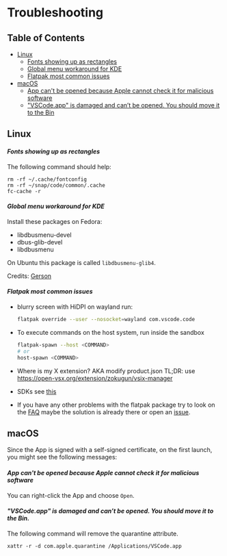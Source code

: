 # Troubleshooting

## Table of Contents

- [Linux](#linux)
  - [Fonts showing up as rectangles](#linux-fonts-rectangle)
  - [Global menu workaround for KDE](#linux-kde-global-menu)
  - [Flatpak most common issues](#linux-flatpak-most-common-issues)
- [macOS](#macos)
  - [App can't be opened because Apple cannot check it for malicious software](#macos-unidentified-developer)
  - ["VSCode.app" is damaged and can’t be opened. You should move it to the Bin](#macos-quarantine)


## <a id="linux"></a>Linux

#### <a id="linux-fonts-rectangle"></a>*Fonts showing up as rectangles*

The following command should help:

```
rm -rf ~/.cache/fontconfig
rm -rf ~/snap/code/common/.cache
fc-cache -r
```

#### <a id="linux-kde-global-menu"></a>*Global menu workaround for KDE*

Install these packages on Fedora:

* libdbusmenu-devel
* dbus-glib-devel
* libdbusmenu

On Ubuntu this package is called `libdbusmenu-glib4`.

Credits: [Gerson](https://gitlab.com/paulcarroty/vscode-deb-rpm-repo/-/issues/91)

#### <a id="linux-flatpak-most-common-issues"></a>*Flatpak most common issues*

- blurry screen with HiDPI on wayland run:
  ```bash
  flatpak override --user --nosocket=wayland com.vscode.code
  ```
- To execute commands on the host system, run inside the sandbox
  ```bash
  flatpak-spawn --host <COMMAND>
  # or
  host-spawn <COMMAND>
  ```
- Where is my X extension? AKA modify product.json
  TL;DR: use https://open-vsx.org/extension/zokugun/vsix-manager

- SDKs
  see [this](https://github.com/flathub/com.vscode.code?tab=readme-ov-file#sdks)

- If you have any other problems with the flatpak package try to look on the [FAQ](https://github.com/flathub/com.vscode.code?tab=readme-ov-file#faq) maybe the solution is already there or open an [issue](https://github.com/flathub/com.vscode.code/issues).

## <a id="macos"></a>macOS

Since the App is signed with a self-signed certificate, on the first launch, you might see the following messages:

#### <a id="macos-unidentified-developer"></a>*App can't be opened because Apple cannot check it for malicious software*

You can right-click the App and choose `Open`.

#### <a id="macos-quarantine"></a>*"VSCode.app" is damaged and can’t be opened. You should move it to the Bin.*

The following command will remove the quarantine attribute.

```
xattr -r -d com.apple.quarantine /Applications/VSCode.app
```
